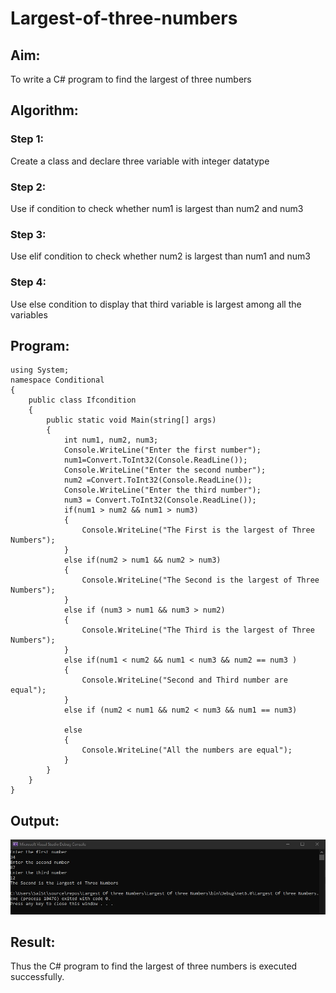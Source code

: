 # Largest-of-three-numbers
## Aim:
To write a C# program to find the largest of three numbers
## Algorithm:
### Step 1:
Create a class and declare three variable with integer datatype
### Step 2:
Use if condition to check whether num1 is largest than num2 and num3
### Step 3:
Use elif condition to check whether num2 is largest than num1 and num3
### Step 4:
Use else condition to display that third variable is largest among all the variables
## Program:
```
using System;
namespace Conditional
{
    public class Ifcondition
    {
        public static void Main(string[] args)
        {
            int num1, num2, num3;
            Console.WriteLine("Enter the first number");
            num1=Convert.ToInt32(Console.ReadLine());
            Console.WriteLine("Enter the second number");
            num2 =Convert.ToInt32(Console.ReadLine());
            Console.WriteLine("Enter the third number");
            num3 = Convert.ToInt32(Console.ReadLine());
            if(num1 > num2 && num1 > num3)
            {
                Console.WriteLine("The First is the largest of Three Numbers");
            }
            else if(num2 > num1 && num2 > num3)
            {
                Console.WriteLine("The Second is the largest of Three Numbers");
            }
            else if (num3 > num1 && num3 > num2)
            {
                Console.WriteLine("The Third is the largest of Three Numbers");
            }
            else if(num1 < num2 && num1 < num3 && num2 == num3 )
            {
                Console.WriteLine("Second and Third number are equal");
            }
            else if (num2 < num1 && num2 < num3 && num1 == num3)
          
            else
            {
                Console.WriteLine("All the numbers are equal");
            }
        }
    }
}
```
## Output:
![inp](4.jpg)
## Result:
Thus the C# program to find the largest of three numbers is executed successfully.
